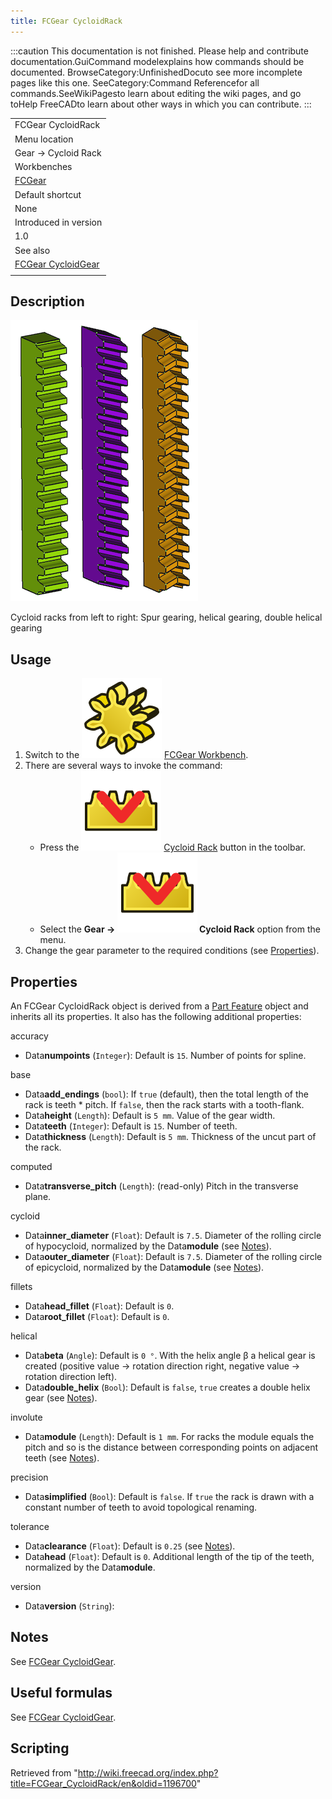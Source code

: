 ```yaml
---
title: FCGear CycloidRack
---
```


:::caution
This documentation is not finished. Please help and contribute documentation.GuiCommand modelexplains how commands should be documented. BrowseCategory:UnfinishedDocuto see more incomplete pages like this one. SeeCategory:Command Referencefor all commands.SeeWikiPagesto learn about editing the wiki pages, and go toHelp FreeCADto learn about other ways in which you can contribute.
:::

|                                                                |
| -------------------------------------------------------------- |
| FCGear CycloidRack                                             |
| Menu location                                                  |
| Gear → Cycloid Rack                                            |
| Workbenches                                                    |
| [FCGear](/FCGear_Workbench "FCGear Workbench")                 |
| Default shortcut                                               |
| None                                                           |
| Introduced in version                                          |
| 1.0                                                            |
| See also                                                       |
| [FCGear CycloidGear](/FCGear_CycloidGear "FCGear CycloidGear") |
|                                                                |

## Description

![](/src/assets/images/FCGear_CycloidRack-01.png)

Cycloid racks from left to right: Spur gearing, helical gearing, double helical gearing

## Usage

1. Switch to the ![](/src/assets/images/FCGear_workbench_icon.svg) [FCGear Workbench](/FCGear_Workbench "FCGear Workbench").
2. There are several ways to invoke the command:
   - Press the ![](/src/assets/images/FCGear_CycloidRack.svg) [Cycloid Rack](/FCGear_CycloidRack "FCGear CycloidRack") button in the toolbar.
   - Select the **Gear → ![](/src/assets/images/FCGear_CycloidRack.svg) Cycloid Rack** option from the menu.
3. Change the gear parameter to the required conditions (see [Properties](#Properties)).

## Properties

An FCGear CycloidRack object is derived from a [Part Feature](/Part_Feature "Part Feature") object and inherits all its properties. It also has the following additional properties:

accuracy

- Data**numpoints** (`Integer`): Default is `15`. Number of points for spline.

base

- Data**add_endings** (`bool`): If `true` (default), then the total length of the rack is teeth \* pitch. If `false`, then the rack starts with a tooth-flank.
- Data**height** (`Length`): Default is `5 mm`. Value of the gear width.
- Data**teeth** (`Integer`): Default is `15`. Number of teeth.
- Data**thickness** (`Length`): Default is `5 mm`. Thickness of the uncut part of the rack.

computed

- Data**transverse_pitch** (`Length`): (read-only) Pitch in the transverse plane.

cycloid

- Data**inner_diameter** (`Float`): Default is `7.5`. Diameter of the rolling circle of hypocycloid, normalized by the Data**module** (see [Notes](/FCGear_CycloidGear#Notes "FCGear CycloidGear")).
- Data**outer_diameter** (`Float`): Default is `7.5`. Diameter of the rolling circle of epicycloid, normalized by the Data**module** (see [Notes](/FCGear_CycloidGear#Notes "FCGear CycloidGear")).

fillets

- Data**head_fillet** (`Float`): Default is `0`.
- Data**root_fillet** (`Float`): Default is `0`.

helical

- Data**beta** (`Angle`): Default is `0 °`. With the helix angle β a helical gear is created (positive value → rotation direction right, negative value → rotation direction left).
- Data**double_helix** (`Bool`): Default is `false`, `true` creates a double helix gear (see [Notes](/FCGear_CycloidGear#Notes "FCGear CycloidGear")).

involute

- Data**module** (`Length`): Default is `1 mm`. For racks the module equals the pitch and so is the distance between corresponding points on adjacent teeth (see [Notes](/FCGear_CycloidGear#Notes "FCGear CycloidGear")).

precision

- Data**simplified** (`Bool`): Default is `false`. If `true` the rack is drawn with a constant number of teeth to avoid topological renaming.

tolerance

- Data**clearance** (`Float`): Default is `0.25` (see [Notes](/FCGear_CycloidGear#Notes "FCGear CycloidGear")).
- Data**head** (`Float`): Default is `0`. Additional length of the tip of the teeth, normalized by the Data**module**.

version

- Data**version** (`String`):

## Notes

See [FCGear CycloidGear](/FCGear_CycloidGear#Notes "FCGear CycloidGear").

## Useful formulas

See [FCGear CycloidGear](/FCGear_CycloidGear#Useful_formulas "FCGear CycloidGear").

## Scripting

Retrieved from "<http://wiki.freecad.org/index.php?title=FCGear_CycloidRack/en&oldid=1196700>"
